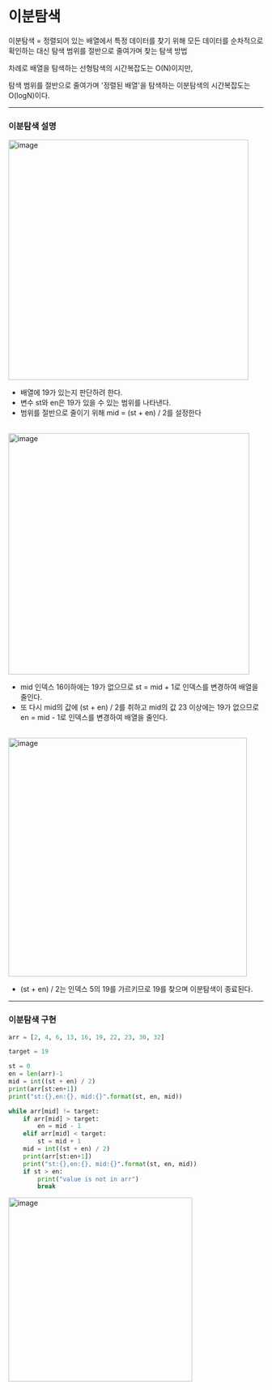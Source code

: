 # 이분탐색

이분탐색 = 정렬되어 있는 배열에서 특정 데이터를 찾기 위해 모든 데이터를 순차적으로 확인하는 대신 탐색 범위를 절반으로 줄여가며 찾는 탐색 방법

차례로 배열을 탐색하는 선형탐색의 시간복잡도는 O(N)이지만,

탐색 범위를 절반으로 줄여가며 '정렬된 배열'을 탐색하는 이분탐색의 시간복잡도는 O(logN)이다.

---

### 이분탐색 설명

<img width="474" alt="image" src="https://user-images.githubusercontent.com/84978165/229780427-103de066-a308-4e49-bf95-714fc8d9f5ef.png">

- 배열에 19가 있는지 판단하려 한다.
- 변수 st와 en은 19가 있을 수 있는 범위를 나타낸다.
- 범위를 절반으로 줄이기 위해 mid = (st + en) / 2를 설정한다 

<br/>

<img width="476" alt="image" src="https://user-images.githubusercontent.com/84978165/229781070-74a87667-251e-435e-9164-c707566a52d3.png">

- mid 인덱스 16이하에는 19가 없으므로 st = mid + 1로 인덱스를 변경하여 배열을 줄인다.
- 또 다시 mid의 값에 (st + en) / 2를 취하고 mid의 값 23 이상에는 19가 없으므로 en = mid - 1로 인덱스를 변경하여 배열을 줄인다.

<br/>

<img width="471" alt="image" src="https://user-images.githubusercontent.com/84978165/229781797-f3e20957-f48f-4af3-a6d4-3c05e6ab372a.png">


- (st + en) / 2는 인덱스 5의 19를 가르키므로 19를 찾으며 이분탐색이 종료된다.

---

### 이분탐색 구현

```python
arr = [2, 4, 6, 13, 16, 19, 22, 23, 30, 32]

target = 19

st = 0
en = len(arr)-1
mid = int((st + en) / 2)
print(arr[st:en+1])
print("st:{},en:{}, mid:{}".format(st, en, mid))

while arr[mid] != target:
    if arr[mid] > target:
        en = mid - 1
    elif arr[mid] < target:
        st = mid + 1
    mid = int((st + en) / 2)
    print(arr[st:en+1])
    print("st:{},en:{}, mid:{}".format(st, en, mid))
    if st > en:
        print("value is not in arr")
        break

```

<img width="363" alt="image" src="https://user-images.githubusercontent.com/84978165/229785969-a7e85d93-4d44-44c9-b20f-571fd1986a22.png">
